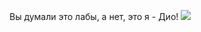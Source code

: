 Вы думали это лабы, а нет, это я - Дио!
![](https://memepedia.ru/wp-content/uploads/2018/07/template-7-768x432.jpg)
